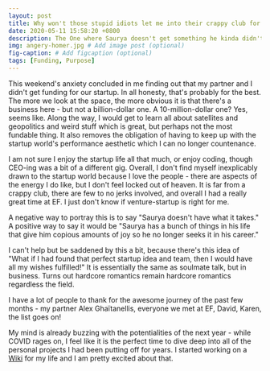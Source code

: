 ```yaml
---
layout: post
title: Why won't those stupid idiots let me into their crappy club for jerks?
date: 2020-05-11 15:58:20 +0800
description: The One where Saurya doesn't get something he kinda didn't want anyway. # Add post description (optional)
img: angery-homer.jpg # Add image post (optional)
fig-caption: # Add figcaption (optional)
tags: [Funding, Purpose]
---
```


This weekend's anxiety concluded in me finding out that my partner and I didn't get funding for our startup. In all honesty, that's probably for the best. The more we look at the space, the more obvious it is that there's a business here - but not a billion-dollar one. A 10-million-dollar one? Yes, seems like. Along the way, I would get to learn all about satellites and geopolitics and weird stuff which is great, but perhaps not the most fundable thing. It also removes the obligation of having to keep up with the startup world's performance aesthetic which I can no longer countenance.

I am not sure I enjoy the startup life all that much, or enjoy coding, though CEO-ing was a bit of a different gig. Overall, I don't find myself inexplicably drawn to the startup world because I love the people - there are aspects of the energy I do like, but I don't feel locked out of heaven. It is far from a crappy club, there are few to no jerks involved, and overall I had a really great time at EF. I just don't know if venture-startup is right for me.

A negative way to portray this is to say "Saurya doesn't have what it takes." A positive way to say it would be "Saurya has a bunch of things in his life that give him copious amounts of joy so he no longer seeks it in his career."

I can't help but be saddened by this a bit, because there's this idea of "What if I had found that perfect startup idea and team, then I would have all my wishes fulfilled!" It is essentially the same as soulmate talk, but in business. Turns out hardcore romantics remain hardcore romantics regardless the field.

I have a lot of people to thank for the awesome journey of the past few months - my partner Alex Ghaïtanellis, everyone we met at EF, David, Karen, the list goes on!

My mind is already buzzing with the potentialities of the next year - while COVID rages on, I feel like it is the perfect time to dive deep into all of the personal projects I had been putting off for years. I started working on a [Wiki](saurya.com/wiki) for my life and I am pretty excited about that.

